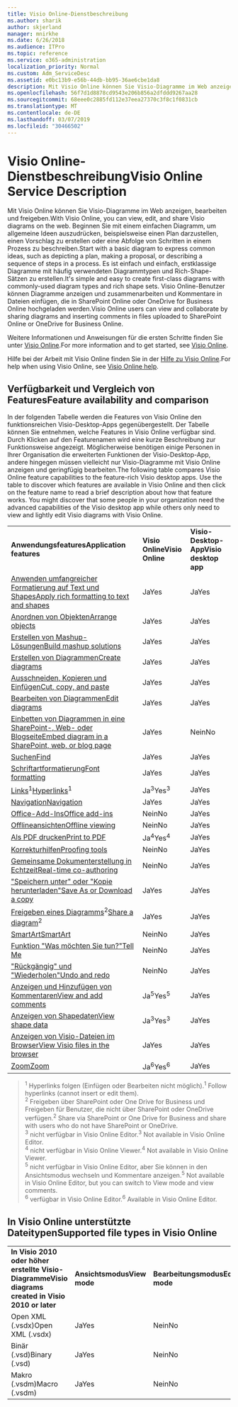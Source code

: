 ```yaml
---
title: Visio Online-Dienstbeschreibung
ms.author: sharik
author: skjerland
manager: mnirkhe
ms.date: 6/26/2018
ms.audience: ITPro
ms.topic: reference
ms.service: o365-administration
localization_priority: Normal
ms.custom: Adm_ServiceDesc
ms.assetid: e0bc13b9-e56b-44db-bb95-36ae6cbe1da8
description: Mit Visio Online können Sie Visio-Diagramme im Web anzeigen, bearbeiten und freigeben. Beginnen Sie mit einem einfachen Diagramm, um allgemeine Ideen auszudrücken, beispielsweise einen Plan darzustellen, einen Vorschlag zu erstellen oder eine Abfolge von Schritten in einem Prozess zu beschreiben. Es ist einfach und einfach, erstklassige Diagramme mit häufig verwendeten Diagrammtypen und Rich-Shape-Sätzen zu erstellen. Visio Online-Benutzer können Diagramme anzeigen und zusammenarbeiten und Kommentare in Dateien einfügen, die in SharePoint Online oder OneDrive for Business Online hochgeladen werden.
ms.openlocfilehash: 56f7d1d8878cd9543e206b856a2dfddd9267aa28
ms.sourcegitcommit: 68eee0c2885fd112e37eea27370c3f8c1f0831cb
ms.translationtype: MT
ms.contentlocale: de-DE
ms.lasthandoff: 03/07/2019
ms.locfileid: "30466502"
---
```

# <a name="visio-online-service-description"></a><span data-ttu-id="32e40-106">Visio Online-Dienstbeschreibung</span><span class="sxs-lookup"><span data-stu-id="32e40-106">Visio Online Service Description</span></span>

<span data-ttu-id="32e40-107">Mit Visio Online können Sie Visio-Diagramme im Web anzeigen, bearbeiten und freigeben.</span><span class="sxs-lookup"><span data-stu-id="32e40-107">With Visio Online, you can view, edit, and share Visio diagrams on the web.</span></span> <span data-ttu-id="32e40-108">Beginnen Sie mit einem einfachen Diagramm, um allgemeine Ideen auszudrücken, beispielsweise einen Plan darzustellen, einen Vorschlag zu erstellen oder eine Abfolge von Schritten in einem Prozess zu beschreiben.</span><span class="sxs-lookup"><span data-stu-id="32e40-108">Start with a basic diagram to express common ideas, such as depicting a plan, making a proposal, or describing a sequence of steps in a process.</span></span> <span data-ttu-id="32e40-109">Es ist einfach und einfach, erstklassige Diagramme mit häufig verwendeten Diagrammtypen und Rich-Shape-Sätzen zu erstellen.</span><span class="sxs-lookup"><span data-stu-id="32e40-109">It's simple and easy to create first-class diagrams with commonly-used diagram types and rich shape sets.</span></span> <span data-ttu-id="32e40-110">Visio Online-Benutzer können Diagramme anzeigen und zusammenarbeiten und Kommentare in Dateien einfügen, die in SharePoint Online oder OneDrive for Business Online hochgeladen werden.</span><span class="sxs-lookup"><span data-stu-id="32e40-110">Visio Online users can view and collaborate by sharing diagrams and inserting comments in files uploaded to SharePoint Online or OneDrive for Business Online.</span></span>
  
<span data-ttu-id="32e40-111">Weitere Informationen und Anweisungen für die ersten Schritte finden Sie unter [Visio Online](https://products.office.com/en-US/visio/visio-online).</span><span class="sxs-lookup"><span data-stu-id="32e40-111">For more information and to get started, see [Visio Online](https://products.office.com/en-US/visio/visio-online).</span></span>
  
<span data-ttu-id="32e40-112">Hilfe bei der Arbeit mit Visio Online finden Sie in der [Hilfe zu Visio Online](https://go.microsoft.com/fwlink/?linkid=855982).</span><span class="sxs-lookup"><span data-stu-id="32e40-112">For help when using Visio Online, see [Visio Online help](https://go.microsoft.com/fwlink/?linkid=855982).</span></span>
  
## <a name="feature-availability-and-comparison"></a><span data-ttu-id="32e40-113">Verfügbarkeit und Vergleich von Features</span><span class="sxs-lookup"><span data-stu-id="32e40-113">Feature availability and comparison</span></span>

<span data-ttu-id="32e40-p103">In der folgenden Tabelle werden die Features von Visio Online den funktionsreichen Visio-Desktop-Apps gegenübergestellt. Der Tabelle können Sie entnehmen, welche Features in Visio Online verfügbar sind. Durch Klicken auf den Featurenamen wird eine kurze Beschreibung zur Funktionsweise angezeigt. Möglicherweise benötigen einige Personen in Ihrer Organisation die erweiterten Funktionen der Visio-Desktop-App, andere hingegen müssen vielleicht nur Visio-Diagramme mit Visio Online anzeigen und geringfügig bearbeiten.</span><span class="sxs-lookup"><span data-stu-id="32e40-p103">The following table compares Visio Online feature capabilities to the feature-rich Visio desktop apps. Use the table to discover which features are available in Visio Online and then click on the feature name to read a brief description about how that feature works. You might discover that some people in your organization need the advanced capabilities of the Visio desktop app while others only need to view and lightly edit Visio diagrams with Visio Online.</span></span> 
  
||||
|:-----|:-----|:-----|
|<span data-ttu-id="32e40-117">**Anwendungsfeatures**</span><span class="sxs-lookup"><span data-stu-id="32e40-117">**Application features**</span></span> <br/> |<span data-ttu-id="32e40-118">**Visio Online**</span><span class="sxs-lookup"><span data-stu-id="32e40-118">**Visio Online**</span></span> <br/> |<span data-ttu-id="32e40-119">**Visio-Desktop-App**</span><span class="sxs-lookup"><span data-stu-id="32e40-119">**Visio desktop app**</span></span> <br/> |
|[<span data-ttu-id="32e40-120">Anwenden umfangreicher Formatierung auf Text und Shapes</span><span class="sxs-lookup"><span data-stu-id="32e40-120">Apply rich formatting to text and shapes</span></span>](visio-online.md#BM_1) <br/> |<span data-ttu-id="32e40-121">Ja</span><span class="sxs-lookup"><span data-stu-id="32e40-121">Yes</span></span>  <br/> |<span data-ttu-id="32e40-122">Ja</span><span class="sxs-lookup"><span data-stu-id="32e40-122">Yes</span></span>  <br/> |
|[<span data-ttu-id="32e40-123">Anordnen von Objekten</span><span class="sxs-lookup"><span data-stu-id="32e40-123">Arrange objects</span></span>](visio-online.md#BM_2) <br/> |<span data-ttu-id="32e40-124">Ja</span><span class="sxs-lookup"><span data-stu-id="32e40-124">Yes</span></span>  <br/> |<span data-ttu-id="32e40-125">Ja</span><span class="sxs-lookup"><span data-stu-id="32e40-125">Yes</span></span>  <br/> |
|[<span data-ttu-id="32e40-126">Erstellen von Mashup-Lösungen</span><span class="sxs-lookup"><span data-stu-id="32e40-126">Build mashup solutions</span></span>](visio-online.md#BM_3) <br/> |<span data-ttu-id="32e40-127">Ja</span><span class="sxs-lookup"><span data-stu-id="32e40-127">Yes</span></span>  <br/> |<span data-ttu-id="32e40-128">Ja</span><span class="sxs-lookup"><span data-stu-id="32e40-128">Yes</span></span>  <br/> |
|[<span data-ttu-id="32e40-129">Erstellen von Diagrammen</span><span class="sxs-lookup"><span data-stu-id="32e40-129">Create diagrams</span></span>](visio-online.md#BM_4) <br/> |<span data-ttu-id="32e40-130">Ja</span><span class="sxs-lookup"><span data-stu-id="32e40-130">Yes</span></span>  <br/> |<span data-ttu-id="32e40-131">Ja</span><span class="sxs-lookup"><span data-stu-id="32e40-131">Yes</span></span>  <br/> |
|[<span data-ttu-id="32e40-132">Ausschneiden, Kopieren und Einfügen</span><span class="sxs-lookup"><span data-stu-id="32e40-132">Cut, copy, and paste</span></span>](visio-online.md#BM_5) <br/> |<span data-ttu-id="32e40-133">Ja</span><span class="sxs-lookup"><span data-stu-id="32e40-133">Yes</span></span>  <br/> |<span data-ttu-id="32e40-134">Ja</span><span class="sxs-lookup"><span data-stu-id="32e40-134">Yes</span></span>  <br/> |
|[<span data-ttu-id="32e40-135">Bearbeiten von Diagrammen</span><span class="sxs-lookup"><span data-stu-id="32e40-135">Edit diagrams</span></span>](visio-online.md#BM_6) <br/> |<span data-ttu-id="32e40-136">Ja</span><span class="sxs-lookup"><span data-stu-id="32e40-136">Yes</span></span>  <br/> |<span data-ttu-id="32e40-137">Ja</span><span class="sxs-lookup"><span data-stu-id="32e40-137">Yes</span></span>  <br/> |
|[<span data-ttu-id="32e40-138">Einbetten von Diagrammen in eine SharePoint-, Web- oder Blogseite</span><span class="sxs-lookup"><span data-stu-id="32e40-138">Embed diagram in a SharePoint, web, or blog page</span></span>](visio-online.md#BM_7) <br/> |<span data-ttu-id="32e40-139">Ja</span><span class="sxs-lookup"><span data-stu-id="32e40-139">Yes</span></span>  <br/> |<span data-ttu-id="32e40-140">Nein</span><span class="sxs-lookup"><span data-stu-id="32e40-140">No</span></span>  <br/> |
|[<span data-ttu-id="32e40-141">Suchen</span><span class="sxs-lookup"><span data-stu-id="32e40-141">Find</span></span>](visio-online.md#BM_8) <br/> |<span data-ttu-id="32e40-142">Ja</span><span class="sxs-lookup"><span data-stu-id="32e40-142">Yes</span></span>  <br/> |<span data-ttu-id="32e40-143">Ja</span><span class="sxs-lookup"><span data-stu-id="32e40-143">Yes</span></span>  <br/> |
|[<span data-ttu-id="32e40-144">Schriftartformatierung</span><span class="sxs-lookup"><span data-stu-id="32e40-144">Font formatting</span></span>](visio-online.md#BM_9) <br/> |<span data-ttu-id="32e40-145">Ja</span><span class="sxs-lookup"><span data-stu-id="32e40-145">Yes</span></span>  <br/> |<span data-ttu-id="32e40-146">Ja</span><span class="sxs-lookup"><span data-stu-id="32e40-146">Yes</span></span>  <br/> |
|<span data-ttu-id="32e40-147">[Links](visio-online.md#BM_10)<sup>1</sup></span><span class="sxs-lookup"><span data-stu-id="32e40-147">[Hyperlinks](visio-online.md#BM_10)<sup>1</sup></span></span> <br/> |<span data-ttu-id="32e40-148">Ja<sup>3</sup></span><span class="sxs-lookup"><span data-stu-id="32e40-148">Yes<sup>3</sup></span></span> <br/> |<span data-ttu-id="32e40-149">Ja</span><span class="sxs-lookup"><span data-stu-id="32e40-149">Yes</span></span>  <br/> |
|[<span data-ttu-id="32e40-150">Navigation</span><span class="sxs-lookup"><span data-stu-id="32e40-150">Navigation</span></span>](visio-online.md#BM_11) <br/> |<span data-ttu-id="32e40-151">Ja</span><span class="sxs-lookup"><span data-stu-id="32e40-151">Yes</span></span>  <br/> |<span data-ttu-id="32e40-152">Ja</span><span class="sxs-lookup"><span data-stu-id="32e40-152">Yes</span></span>  <br/> |
|[<span data-ttu-id="32e40-153">Office-Add-Ins</span><span class="sxs-lookup"><span data-stu-id="32e40-153">Office add-ins</span></span>](visio-online.md#BM_12) <br/> |<span data-ttu-id="32e40-154">Nein</span><span class="sxs-lookup"><span data-stu-id="32e40-154">No</span></span>  <br/> |<span data-ttu-id="32e40-155">Ja</span><span class="sxs-lookup"><span data-stu-id="32e40-155">Yes</span></span>  <br/> |
|[<span data-ttu-id="32e40-156">Offlineansichten</span><span class="sxs-lookup"><span data-stu-id="32e40-156">Offline viewing</span></span>](visio-online.md#BM_13) <br/> |<span data-ttu-id="32e40-157">Nein</span><span class="sxs-lookup"><span data-stu-id="32e40-157">No</span></span>  <br/> |<span data-ttu-id="32e40-158">Ja</span><span class="sxs-lookup"><span data-stu-id="32e40-158">Yes</span></span>  <br/> |
|[<span data-ttu-id="32e40-159">Als PDF drucken</span><span class="sxs-lookup"><span data-stu-id="32e40-159">Print to PDF </span></span>](visio-online.md#BM_14) <br/> |<span data-ttu-id="32e40-160">Ja<sup>4</sup></span><span class="sxs-lookup"><span data-stu-id="32e40-160">Yes<sup>4</sup></span></span> <br/> |<span data-ttu-id="32e40-161">Ja</span><span class="sxs-lookup"><span data-stu-id="32e40-161">Yes</span></span>  <br/> |
|[<span data-ttu-id="32e40-162">Korrekturhilfen</span><span class="sxs-lookup"><span data-stu-id="32e40-162">Proofing tools</span></span>](visio-online.md#BM_15) <br/> |<span data-ttu-id="32e40-163">Nein</span><span class="sxs-lookup"><span data-stu-id="32e40-163">No</span></span>  <br/> |<span data-ttu-id="32e40-164">Ja</span><span class="sxs-lookup"><span data-stu-id="32e40-164">Yes</span></span>  <br/> |
|[<span data-ttu-id="32e40-165">Gemeinsame Dokumenterstellung in Echtzeit</span><span class="sxs-lookup"><span data-stu-id="32e40-165">Real-time co-authoring</span></span>](visio-online.md#BM_16) <br/> |<span data-ttu-id="32e40-166">Nein</span><span class="sxs-lookup"><span data-stu-id="32e40-166">No</span></span>  <br/> |<span data-ttu-id="32e40-167">Ja</span><span class="sxs-lookup"><span data-stu-id="32e40-167">Yes</span></span>  <br/> |
|[<span data-ttu-id="32e40-168">"Speichern unter" oder "Kopie herunterladen"</span><span class="sxs-lookup"><span data-stu-id="32e40-168">Save As or Download a copy</span></span>](visio-online.md#BM_17) <br/> |<span data-ttu-id="32e40-169">Ja</span><span class="sxs-lookup"><span data-stu-id="32e40-169">Yes</span></span>  <br/> |<span data-ttu-id="32e40-170">Ja</span><span class="sxs-lookup"><span data-stu-id="32e40-170">Yes</span></span>  <br/> |
|<span data-ttu-id="32e40-171">[Freigeben eines Diagramms](visio-online.md#BM_18)<sup>2</sup></span><span class="sxs-lookup"><span data-stu-id="32e40-171">[Share a diagram](visio-online.md#BM_18)<sup>2</sup></span></span> <br/> |<span data-ttu-id="32e40-172">Ja</span><span class="sxs-lookup"><span data-stu-id="32e40-172">Yes</span></span>  <br/> |<span data-ttu-id="32e40-173">Ja</span><span class="sxs-lookup"><span data-stu-id="32e40-173">Yes</span></span>  <br/> |
|[<span data-ttu-id="32e40-174">SmartArt</span><span class="sxs-lookup"><span data-stu-id="32e40-174">SmartArt</span></span>](visio-online.md#BM_19) <br/> |<span data-ttu-id="32e40-175">Nein</span><span class="sxs-lookup"><span data-stu-id="32e40-175">No</span></span>  <br/> |<span data-ttu-id="32e40-176">Ja</span><span class="sxs-lookup"><span data-stu-id="32e40-176">Yes</span></span>  <br/> |
|[<span data-ttu-id="32e40-177">Funktion "Was möchten Sie tun?"</span><span class="sxs-lookup"><span data-stu-id="32e40-177">Tell Me</span></span>](visio-online.md#BM_20) <br/> |<span data-ttu-id="32e40-178">Nein</span><span class="sxs-lookup"><span data-stu-id="32e40-178">No</span></span>  <br/> |<span data-ttu-id="32e40-179">Ja</span><span class="sxs-lookup"><span data-stu-id="32e40-179">Yes</span></span>  <br/> |
|[<span data-ttu-id="32e40-180">"Rückgängig" und "Wiederholen"</span><span class="sxs-lookup"><span data-stu-id="32e40-180">Undo and redo</span></span>](visio-online.md#BM_21) <br/> |<span data-ttu-id="32e40-181">Nein</span><span class="sxs-lookup"><span data-stu-id="32e40-181">No</span></span>  <br/> |<span data-ttu-id="32e40-182">Ja</span><span class="sxs-lookup"><span data-stu-id="32e40-182">Yes</span></span>  <br/> |
|[<span data-ttu-id="32e40-183">Anzeigen und Hinzufügen von Kommentaren</span><span class="sxs-lookup"><span data-stu-id="32e40-183">View and add comments</span></span>](visio-online.md#BM_22) <br/> |<span data-ttu-id="32e40-184">Ja<sup>5</sup></span><span class="sxs-lookup"><span data-stu-id="32e40-184">Yes<sup>5</sup></span></span> <br/> |<span data-ttu-id="32e40-185">Ja</span><span class="sxs-lookup"><span data-stu-id="32e40-185">Yes</span></span>  <br/> |
|[<span data-ttu-id="32e40-186">Anzeigen von Shapedaten</span><span class="sxs-lookup"><span data-stu-id="32e40-186">View shape data</span></span>](visio-online.md#BM_23) <br/> |<span data-ttu-id="32e40-187">Ja<sup>3</sup></span><span class="sxs-lookup"><span data-stu-id="32e40-187">Yes<sup>3</sup></span></span> <br/> |<span data-ttu-id="32e40-188">Ja</span><span class="sxs-lookup"><span data-stu-id="32e40-188">Yes</span></span>  <br/> |
|[<span data-ttu-id="32e40-189">Anzeigen von Visio-Dateien im Browser</span><span class="sxs-lookup"><span data-stu-id="32e40-189">View Visio files in the browser</span></span>](visio-online.md#BM_24) <br/> |<span data-ttu-id="32e40-190">Ja</span><span class="sxs-lookup"><span data-stu-id="32e40-190">Yes</span></span>  <br/> |<span data-ttu-id="32e40-191">Ja</span><span class="sxs-lookup"><span data-stu-id="32e40-191">Yes</span></span>  <br/> |
|[<span data-ttu-id="32e40-192">Zoom</span><span class="sxs-lookup"><span data-stu-id="32e40-192">Zoom</span></span>](visio-online.md#BM_25) <br/> |<span data-ttu-id="32e40-193">Ja<sup>6</sup></span><span class="sxs-lookup"><span data-stu-id="32e40-193">Yes<sup>6</sup></span></span> <br/> |<span data-ttu-id="32e40-194">Ja</span><span class="sxs-lookup"><span data-stu-id="32e40-194">Yes</span></span>  <br/> |
   
> <span data-ttu-id="32e40-195"><sup>1</sup> Hyperlinks folgen (Einfügen oder Bearbeiten nicht möglich).</span><span class="sxs-lookup"><span data-stu-id="32e40-195"><sup>1</sup> Follow hyperlinks (cannot insert or edit them).</span></span> 
<br/><span data-ttu-id="32e40-196"><sup>2</sup> Freigeben über SharePoint oder One Drive for Business und Freigeben für Benutzer, die nicht über SharePoint oder OneDrive verfügen.</span><span class="sxs-lookup"><span data-stu-id="32e40-196"><sup>2</sup> Share via SharePoint or One Drive for Business and share with users who do not have SharePoint or OneDrive.</span></span> 
<br/> <span data-ttu-id="32e40-197"><sup>3</sup> nicht verfügbar in Visio Online Editor.</span><span class="sxs-lookup"><span data-stu-id="32e40-197"><sup>3</sup> Not available in Visio Online Editor.</span></span>
<br/><span data-ttu-id="32e40-198"><sup>4</sup> nicht verfügbar in Visio Online Viewer.</span><span class="sxs-lookup"><span data-stu-id="32e40-198"><sup>4</sup> Not available in Visio Online Viewer.</span></span> 
<br/><span data-ttu-id="32e40-199"><sup>5</sup> nicht verfügbar in Visio Online Editor, aber Sie können in den Ansichtsmodus wechseln und Kommentare anzeigen.</span><span class="sxs-lookup"><span data-stu-id="32e40-199"><sup>5</sup> Not available in Visio Online Editor, but you can switch to View mode and view comments.</span></span> 
<br/><span data-ttu-id="32e40-200"><sup>6</sup> verfügbar in Visio Online Editor.</span><span class="sxs-lookup"><span data-stu-id="32e40-200"><sup>6</sup> Available in Visio Online Editor.</span></span> 
  
## <a name="supported-file-types-in-visio-online"></a><span data-ttu-id="32e40-201">In Visio Online unterstützte Dateitypen</span><span class="sxs-lookup"><span data-stu-id="32e40-201">Supported file types in Visio Online</span></span>

||||
|:-----|:-----|:-----|
|<span data-ttu-id="32e40-202">**In Visio 2010 oder höher erstellte Visio-Diagramme**</span><span class="sxs-lookup"><span data-stu-id="32e40-202">**Visio diagrams created in Visio 2010 or later**</span></span> <br/> |<span data-ttu-id="32e40-203">**Ansichtsmodus**</span><span class="sxs-lookup"><span data-stu-id="32e40-203">**View mode**</span></span> <br/> |<span data-ttu-id="32e40-204">**Bearbeitungsmodus**</span><span class="sxs-lookup"><span data-stu-id="32e40-204">**Edit mode**</span></span> <br/> |
|<span data-ttu-id="32e40-205">Open XML (.vsdx)</span><span class="sxs-lookup"><span data-stu-id="32e40-205">Open XML (.vsdx)</span></span>  <br/> |<span data-ttu-id="32e40-206">Ja</span><span class="sxs-lookup"><span data-stu-id="32e40-206">Yes</span></span>  <br/> |<span data-ttu-id="32e40-207">Nein</span><span class="sxs-lookup"><span data-stu-id="32e40-207">No</span></span>  <br/> |
|<span data-ttu-id="32e40-208">Binär (.vsd)</span><span class="sxs-lookup"><span data-stu-id="32e40-208">Binary (.vsd)</span></span>  <br/> |<span data-ttu-id="32e40-209">Ja</span><span class="sxs-lookup"><span data-stu-id="32e40-209">Yes</span></span>  <br/> |<span data-ttu-id="32e40-210">Nein</span><span class="sxs-lookup"><span data-stu-id="32e40-210">No</span></span>  <br/> |
|<span data-ttu-id="32e40-211">Makro (.vsdm)</span><span class="sxs-lookup"><span data-stu-id="32e40-211">Macro (.vsdm)</span></span>  <br/> |<span data-ttu-id="32e40-212">Ja</span><span class="sxs-lookup"><span data-stu-id="32e40-212">Yes</span></span>  <br/> |<span data-ttu-id="32e40-213">Nein</span><span class="sxs-lookup"><span data-stu-id="32e40-213">No</span></span>  <br/> |
   

